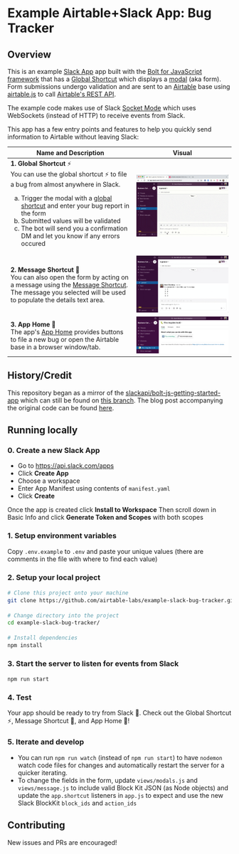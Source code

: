 # Example Airtable+Slack App: Bug Tracker

## Overview

This is an example [Slack App](https://api.slack.com/) app built with the [Bolt for JavaScript framework](https://slack.dev/bolt-js) that has a [Global Shortcut](https://api.slack.com/interactivity/shortcuts/using#global_shortcuts) which displays a [modal](https://api.slack.com/surfaces/modals#:~:text=Modals%20provide%20focused%20spaces%20ideal,of%20any%20other%20interface%20element.) (aka form). Form submissions undergo validation and are sent to an [Airtable](https://airtable.com) base using [airtable.js](https://github.com/airtable/airtable.js) to call [Airtable's REST API](https://support.airtable.com/hc/en-us/articles/203313985-Public-REST-API).

The example code makes use of Slack [Socket Mode](https://api.slack.com/apis/connections/socket) which uses WebSockets (instead of HTTP) to receive events from Slack.

This app has a few entry points and features to help you quickly send information to Airtable without leaving Slack:

| Name and Description 	| Visual 	|
|------------------------	|------------------------------------------------------------------------------------------------------------------------------------------------------------------------------------------------------------------------------------------------------------------------------------------------------------------------------------------------------------------------------------------------------------------------------------------------------------------------------------------------------------------	|
| **1. Global Shortcut** ⚡️ <br> You can use the global shortcut :zap: to file a bug from almost anywhere in Slack.     <ol type="a"><li>Trigger the modal with a [global shortcut](https://slackhq.com/speed-up-work-with-apps-for-slack) and enter your bug report in the form</li><li>Submitted values will be validated</li><li>The bot will send you a confirmation DM and let you know if any errors occured</li></ol> 	| [![](docs/global_shortcut.gif)](docs/global_shortcut.gif) |
| **2. Message Shortcut** 💬<br> You can also open the form by acting on a message using the [Message Shortcut](https://slack.com/help/articles/360004063011-Work-with-apps-in-Slack-using-shortcuts#message-shortcuts). The message you selected will be used to populate the details text area. 	| [![](docs/message_shortcut.gif)](docs/message_shortcut.gif) |
| **3. App Home** 🏡<br> The app's [App Home](https://api.slack.com/surfaces/tabs) provides buttons to file a new bug or open the Airtable base in a browser window/tab.	| [![](docs/app_home.png)](docs/app_home.png) |


## History/Credit
This repository began as a mirror of the [slackapi/bolt-js-getting-started-app](https://github.com/slackapi/bolt-js-getting-started-app) which can still be found on [this branch](https://github.com/marks/example-slack-bug-tracker/tree/original-from_bolt-js-getting-started-app). The blog post accompanying the original code can be found [here](https://slack.dev/bolt-js/tutorial/getting-started).

## Running locally

### 0. Create a new Slack App

- Go to https://api.slack.com/apps
- Click **Create App**
- Choose a workspace
- Enter App Manifest using contents of `manifest.yaml`
- Click **Create**

Once the app is created click **Install to Workspace** 
Then scroll down in Basic Info and click **Generate Token and Scopes** with both scopes

### 1. Setup environment variables

Copy `.env.example` to `.env` and paste your unique values (there are comments in the file with where to find each value)

### 2. Setup your local project

```zsh
# Clone this project onto your machine
git clone https://github.com/airtable-labs/example-slack-bug-tracker.git

# Change directory into the project
cd example-slack-bug-tracker/

# Install dependencies
npm install
```

### 3. Start the server to listen for events from Slack
```zsh
npm run start
```

### 4. Test

Your app should be ready to try from Slack 🚀. Check out the Global Shortcut ⚡️, Message Shortcut 💬, and App Home 🏡!

### 5. Iterate and develop
- You can run `npm run watch` (instead of `npm run start`) to have `nodemon` watch code files for changes and automatically restart the server for a quicker iterating.
- To change the fields in the form, update `views/modals.js` and `views/message.js` to include valid Block Kit JSON (as Node objects) and update the `app.shortcut` listeners in `app.js` to expect and use the new Slack BlockKit `block_ids` and `action_ids`

## Contributing

New issues and PRs are encouraged!